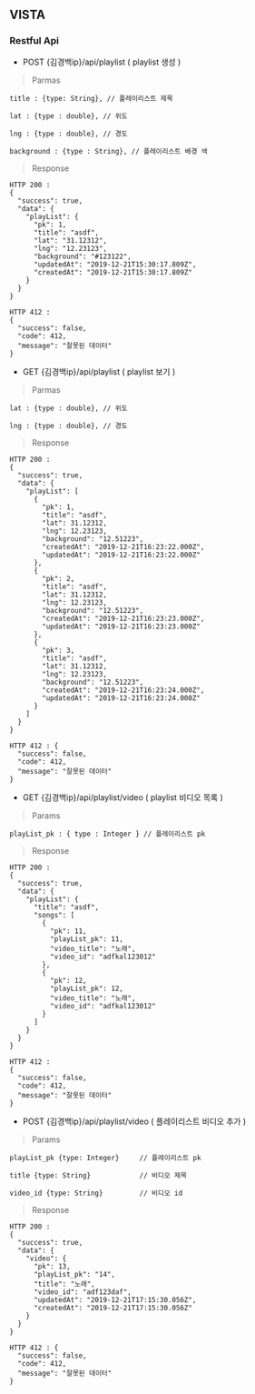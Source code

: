 ## VISTA

### Restful Api

* POST {김경백ip}/api/playlist ( playlist 생성 )

> Parmas

    title : {type: String}, // 플레이리스트 제목
    
    lat : {type : double}, // 위도
    
    lng : {type : double}, // 경도
    
    background : {type : String}, // 플레이리스트 배경 색

> Response

    HTTP 200 : 
    {
      "success": true,
      "data": {
        "playList": {
          "pk": 1,
          "title": "asdf",
          "lat": "31.12312",
          "lng": "12.23123",
          "background": "#123122",
          "updatedAt": "2019-12-21T15:30:17.809Z",
          "createdAt": "2019-12-21T15:30:17.809Z"
        }
      }
    }

    HTTP 412 : 
    {
      "success": false,
      "code": 412,
      "message": "잘못된 데이터"
    }
    
* GET {김경백ip}/api/playlist ( playlist 보기 )

> Parmas
    
    lat : {type : double}, // 위도
    
    lng : {type : double}, // 경도

> Response

    HTTP 200 : 
    {
      "success": true,
      "data": {
        "playList": [
          {
            "pk": 1,
            "title": "asdf",
            "lat": 31.12312,
            "lng": 12.23123,
            "background": "12.51223",
            "createdAt": "2019-12-21T16:23:22.000Z",
            "updatedAt": "2019-12-21T16:23:22.000Z"
          },
          {
            "pk": 2,
            "title": "asdf",
            "lat": 31.12312,
            "lng": 12.23123,
            "background": "12.51223",
            "createdAt": "2019-12-21T16:23:23.000Z",
            "updatedAt": "2019-12-21T16:23:23.000Z"
          },
          {
            "pk": 3,
            "title": "asdf",
            "lat": 31.12312,
            "lng": 12.23123,
            "background": "12.51223",
            "createdAt": "2019-12-21T16:23:24.000Z",
            "updatedAt": "2019-12-21T16:23:24.000Z"
          }
        ]
      }
    }

    HTTP 412 : {
      "success": false,
      "code": 412,
      "message": "잘못된 데이터"
    }

    

* GET {김경백ip}/api/playlist/video ( playlist 비디오 목록 )

> Params

    playList_pk : { type : Integer } // 플레이리스트 pk

> Response

    HTTP 200 : 
    {
      "success": true,
      "data": {
        "playList": {
          "title": "asdf",
          "songs": [
            {
              "pk": 11,
              "playList_pk": 11,
              "video_title": "노래",
              "video_id": "adfkal123012"
            },
            {
              "pk": 12,
              "playList_pk": 12,
              "video_title": "노래",
              "video_id": "adfkal123012"
            }
          ]
        }
      }
    }

    HTTP 412 : 
    {
      "success": false,
      "code": 412,
      "message": "잘못된 데이터"
    }


* POST {김경백ip}/api/playlist/video ( 플레이리스트 비디오 추가 )

> Params

    playList_pk {type: Integer}     // 플레이리스트 pk
    
    title {type: String}            // 비디오 제목
    
    video_id {type: String}         // 비디오 id
    
> Response

    HTTP 200 : 
    {
      "success": true,
      "data": {
        "video": {
          "pk": 13,
          "playList_pk": "14",
          "title": "노래",
          "video_id": "adf123daf",
          "updatedAt": "2019-12-21T17:15:30.056Z",
          "createdAt": "2019-12-21T17:15:30.056Z"
        }
      }
    }
    
    HTTP 412 : {
      "success": false,
      "code": 412,
      "message": "잘못된 데이터"
    }
